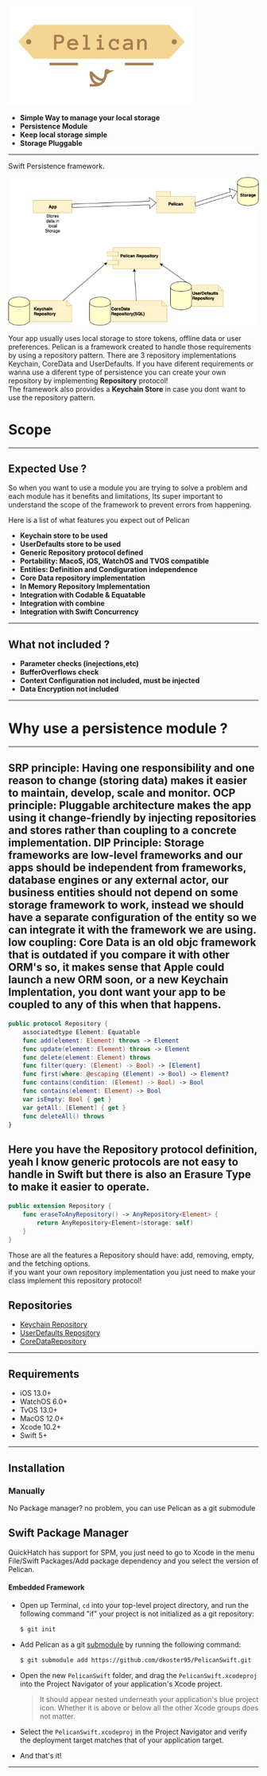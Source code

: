

![](https://github.com/dkoster95/PelicanSwift/blob/master/logo.png)
- **Simple Way to manage your local storage**
- **Persistence Module**
- **Keep local storage simple**
- **Storage Pluggable**
---

Swift Persistence framework.

![](https://github.com/dkoster95/PelicanSwift/blob/master/diagram.png)

Your app usually uses local storage to store tokens, offline data or user preferences.
Pelican is a framework created to handle those requirements by using a repository pattern.
There are 3 repository implementations Keychain, CoreData and UserDefaults.
If you have diferent requirements or wanna use a diferent type of persistence you can create your own repository by implementing **Repository** protocol!  
The framework also provides a **Keychain Store** in case you dont want to use the repository pattern.

# Scope
---
## Expected Use ?

So when you want to use a module you are trying to solve a problem and each module has it benefits and limitations, Its super important to understand the scope of the framework to prevent errors from happening.

Here is a list of what features you expect out of Pelican
- **Keychain store to be used**
- **UserDefaults store to be used**
- **Generic Repository protocol defined**
- **Portability: MacoS, iOS, WatchOS and TVOS compatible** 
- **Entities: Definition and Condiguration independence**
- **Core Data repository implementation**
- **In Memory Repository Implementation**
- **Integration with Codable & Equatable**
- **Integration with combine**
- **Integration with Swift Concurrency**
---
## What not included ?

- **Parameter checks (inejections,etc)**
- **BufferOverflows check**
- **Context Configuration not included, must be injected**
- **Data Encryption not included**


---

# Why use a persistence module ?
---
**SRP principle**: Having one responsibility and one reason to change (storing data) makes it easier to maintain, develop, scale and monitor.
**OCP principle**: Pluggable architecture makes the app using it change-friendly by injecting repositories and stores rather than coupling to a concrete implementation.
**DIP Principle**: Storage frameworks are low-level frameworks and our apps should be independent from frameworks, database engines or any external actor, our business entities should not depend on some storage framework to work, instead we should have a separate configuration of the entity so we can integrate it with the framework we are using.
**low coupling**: Core Data is an old objc framework that is outdated if you compare it with other ORM's so, it makes sense that Apple could launch a new ORM soon, or a new Keychain Implentation, you dont want your app to be coupled to any of this when that happens.
---
```swift
public protocol Repository {
    associatedtype Element: Equatable
    func add(element: Element) throws -> Element
    func update(element: Element) throws -> Element
    func delete(element: Element) throws
    func filter(query: (Element) -> Bool) -> [Element]
    func first(where: @escaping (Element) -> Bool) -> Element?
    func contains(condition: (Element) -> Bool) -> Bool
    func contains(element: Element) -> Bool
    var isEmpty: Bool { get }
    var getAll: [Element] { get }
    func deleteAll() throws
}
```
Here you have the Repository protocol definition, yeah I know generic protocols are not easy to handle in Swift but there is also an Erasure Type to make it easier to operate.
---
```swift 
public extension Repository {
    func eraseToAnyRepository() -> AnyRepository<Element> {
        return AnyRepository<Element>(storage: self)
    }
}
```
Those are all the features a Repository should have: add, removing, empty, and the fetching options.  
if you want your own repository implementation you just need to make your class implement this repository protocol!


## Repositories
- [Keychain Repository](https://github.com/dkoster95/PelicanSwift/blob/master/Docs/KeychainRepository.md)
- [UserDefaults Repository](https://github.com/dkoster95/PelicanSwift/blob/master/Docs/UserDefaultsRepository.md)
- [CoreDataRepository](https://github.com/dkoster95/PelicanSwift/blob/master/Docs/CoreDataRepository.md)

---

## Requirements

- iOS 13.0+ 
- WatchOS 6.0+
- TvOS 13.0+
- MacOS 12.0+
- Xcode 10.2+
- Swift 5+

---

## Installation

### Manually

No Package manager? no problem, you can use Pelican as a git submodule

## Swift Package Manager
QuickHatch has support for SPM, you just need to go to Xcode in the menu File/Swift Packages/Add package dependency
and you select the version of Pelican.

#### Embedded Framework

- Open up Terminal, `cd` into your top-level project directory, and run the following command "if" your project is not initialized as a git repository:

  ```bash
  $ git init
  ```

- Add Pelican as a git [submodule](https://git-scm.com/docs/git-submodule) by running the following command:

  ```bash
  $ git submodule add https://github.com/dkoster95/PelicanSwift.git
  ```

- Open the new `PelicanSwift` folder, and drag the `PelicanSwift.xcodeproj` into the Project Navigator of your application's Xcode project.

    > It should appear nested underneath your application's blue project icon. Whether it is above or below all the other Xcode groups does not matter.

- Select the `PelicanSwift.xcodeproj` in the Project Navigator and verify the deployment target matches that of your application target.


- And that's it!
---

